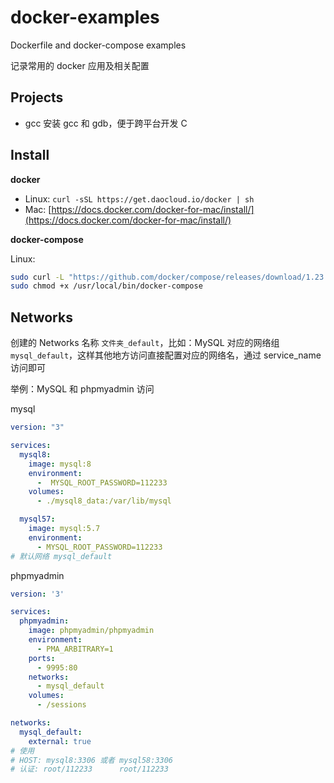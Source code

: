 # docker-examples

Dockerfile and docker-compose examples

记录常用的 docker 应用及相关配置

## Projects

- gcc 安装 gcc 和 gdb，便于跨平台开发 C

## Install 

**docker**

- Linux: `curl -sSL https://get.daocloud.io/docker | sh`
- Mac: [https://docs.docker.com/docker-for-mac/install/](https://docs.docker.com/docker-for-mac/install/)

**docker-compose**

Linux:

```bash
sudo curl -L "https://github.com/docker/compose/releases/download/1.23.1/docker-compose-$(uname -s)-$(uname -m)" -o /usr/local/bin/docker-compose
sudo chmod +x /usr/local/bin/docker-compose
```

## Networks

创建的 Networks 名称 `文件夹_default`，比如：MySQL 对应的网络组 `mysql_default`，这样其他地方访问直接配置对应的网络名，通过 service_name 访问即可

举例：MySQL 和 phpmyadmin 访问

mysql
```yaml
version: "3"

services:
  mysql8:
    image: mysql:8
    environment:
      -  MYSQL_ROOT_PASSWORD=112233
    volumes:
      - ./mysql8_data:/var/lib/mysql

  mysql57:
    image: mysql:5.7
    environment:
      - MYSQL_ROOT_PASSWORD=112233
# 默认网络 mysql_default
```

phpmyadmin
```yaml
version: '3'

services:
  phpmyadmin:
    image: phpmyadmin/phpmyadmin
    environment:
      - PMA_ARBITRARY=1
    ports:
      - 9995:80
    networks:
      - mysql_default
    volumes:
      - /sessions

networks:
  mysql_default:
    external: true
# 使用
# HOST: mysql8:3306 或者 mysql58:3306
# 认证: root/112233      root/112233
```
